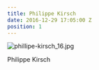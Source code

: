 ```yaml
---
title: Philippe Kirsch
date: 2016-12-29 17:05:00 Z
position: 1
---
```


![phillipe-kirsch_16.jpg](/uploads/phillipe-kirsch_16.jpg)

Philippe Kirsch